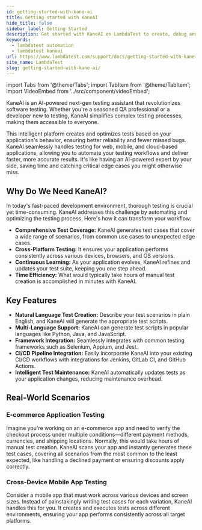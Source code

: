 ```yaml
---
id: getting-started-with-kane-ai
title: Getting started with KaneAI
hide_title: false
sidebar_label: Getting Started 
description: Get started with KaneAI on LambdaTest to create, debug and evolve end to end tests using natural languages.
keywords:
  - lambdatest automation
  - lambdatest kaneai
url: https://www.lambdatest.com/support/docs/getting-started-with-kane-ai
site_name: LambdaTest
slug: getting-started-with-kane-ai/
---
```


import Tabs from '@theme/Tabs';
import TabItem from '@theme/TabItem';
import VideoEmbed from '../src/component/videoEmbed';

<script type="application/ld+json"
      dangerouslySetInnerHTML={{ __html: JSON.stringify({
       "@context": "https://schema.org",
        "@type": "BreadcrumbList",
        "itemListElement": [{
          "@type": "ListItem",
          "position": 1,
          "name": "Home",
          "item": "https://www.lambdatest.com"
        },{
          "@type": "ListItem",
          "position": 2,
          "name": "Support",
          "item": "https://www.lambdatest.com/support/docs/"
        },{
          "@type": "ListItem",
          "position": 3,
          "name": "Getting Started With KaneAI on LambdaTest",
          "item": "https://www.lambdatest.com/support/docs/getting-started-with-kane-ai"
        }]
      })
    }}
></script>

KaneAI is an AI-powered next-gen testing assistant that revolutionizes software testing. Whether you're a seasoned QA professional or a developer new to testing, KaneAI simplifies complex testing processes, making them accessible to everyone.

This intelligent platform creates and optimizes tests based on your application's behavior, ensuring better reliability and fewer missed bugs. KaneAI seamlessly handles testing for web, mobile, and cloud-based applications, allowing you to automate your testing workflows and deliver faster, more accurate results. It's like having an AI-powered expert by your side, saving time and catching critical edge cases you might otherwise miss.

<VideoEmbed 
  src="https://www.youtube.com/embed/jYcGcl_MGiw?si=rbFCX1yataN9clRn" 
  title="Integrate Allure Test Insights with HyperExecute"
/>

## Why Do We Need KaneAI?
In today's fast-paced development environment, thorough testing is crucial yet time-consuming. KaneAI addresses this challenge by automating and optimizing the testing process. Here's how it can transform your workflow:

- **Comprehensive Test Coverage:** KaneAI generates test cases that cover a wide range of scenarios, from common use cases to unexpected edge cases.
- **Cross-Platform Testing:** It ensures your application performs consistently across various devices, browsers, and OS versions.
- **Continuous Learning:** As your application evolves, KaneAI refines and updates your test suite, keeping you one step ahead.
- **Time Efficiency:** What would typically take hours of manual test creation is accomplished in minutes with KaneAI.

## Key Features

- **Natural Language Test Creation:** Describe your test scenarios in plain English, and KaneAI will generate the appropriate test scripts.
- **Multi-Language Support:** KaneAI can generate test scripts in popular languages like Python, Java, and JavaScript.
- **Framework Integration:** Seamlessly integrates with common testing frameworks such as Selenium, Appium, and Jest.
- **CI/CD Pipeline Integration:** Easily incorporate KaneAI into your existing CI/CD workflows with integrations for Jenkins, GitLab CI, and GitHub Actions.
- **Intelligent Test Maintenance:** KaneAI automatically updates tests as your application changes, reducing maintenance overhead.

## Real-World Scenarios

### E-commerce Application Testing
Imagine you're working on an e-commerce app and need to verify the checkout process under multiple conditions—different payment methods, currencies, and shipping locations. Normally, this would take hours of manual test creation. KaneAI scans your app and instantly generates these test cases, covering all scenarios from the most common to the least expected, like handling a declined payment or ensuring discounts apply correctly.

### Cross-Device Mobile App Testing
Consider a mobile app that must work across various devices and screen sizes. Instead of painstakingly writing test cases for each variation, KaneAI handles this for you. It creates and executes tests across different environments, ensuring your app performs consistently across all target platforms.